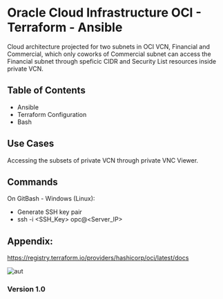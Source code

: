 # Oracle Cloud Infrastructure OCI - Terraform - Ansible 

Cloud architecture projected for two subnets in OCI VCN, Financial and Commercial, which only coworks of Commercial subnet can access the Financial subnet through speficic CIDR and Security List resources inside private VCN. 

## Table of Contents

- Ansible 
- Terraform Configuration
- Bash

## Use Cases

Accessing the subsets of private VCN through private VNC Viewer.

## Commands

On GitBash - Windows (Linux): 
- Generate SSH key pair
- ssh -i <SSH_Key> opc@<Server_IP>

## Appendix:

https://registry.terraform.io/providers/hashicorp/oci/latest/docs

![aut](https://user-images.githubusercontent.com/46986006/118525730-5e948800-b6f4-11eb-892a-6ab901439bd0.jpg)


### Version 1.0

